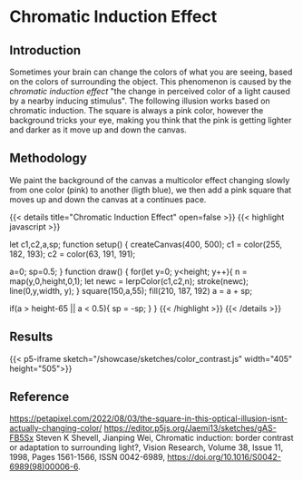 # Chromatic Induction Effect

## Introduction

Sometimes your brain can change the colors of what you are seeing, based on the colors of surrounding the object. This phenomenon is caused by the *chromatic induction effect* "the change in perceived color of a light caused by a nearby inducing stimulus". The following illusion works based on chromatic induction. The square is always a pink color, however the  background tricks your eye, making you think that the pink is getting lighter and darker as it move up and down the canvas.

## Methodology

We paint the background of the canvas a multicolor effect changing slowly from one color (pink) to another (ligth blue), we then add a pink square that moves up and down the canvas at a continues pace.

{{< details title="Chromatic Induction Effect" open=false >}}
{{< highlight javascript >}}

let c1,c2,a,sp;
function setup() {
  createCanvas(400, 500);
  c1 = color(255, 182, 193);
  c2 = color(63, 191, 191);
  
  
  a=0;
  sp=0.5;
}
function draw() {
  for(let y=0; y<height; y++){
    n = map(y,0,height,0,1);
    let newc = lerpColor(c1,c2,n);
    stroke(newc);
    line(0,y,width, y);
  }
  square(150,a,55);
  fill(210, 187, 192)
  a = a + sp;
 
  if(a > height-65 || a < 0.5){
    sp = -sp;
  }
}
{{< /highlight >}}
{{< /details >}}

## Results

{{< p5-iframe sketch="/showcase/sketches/color_contrast.js" width="405" height="505">}}

## Reference

https://petapixel.com/2022/08/03/the-square-in-this-optical-illusion-isnt-actually-changing-color/
  https://editor.p5js.org/Jaemi13/sketches/gAS-FB5Sx
  Steven K Shevell, Jianping Wei,
  Chromatic induction: border contrast or adaptation to surrounding light?,
  Vision Research,
  Volume 38, Issue 11,
  1998,
  Pages 1561-1566,
  ISSN 0042-6989,
  https://doi.org/10.1016/S0042-6989(98)00006-6.
